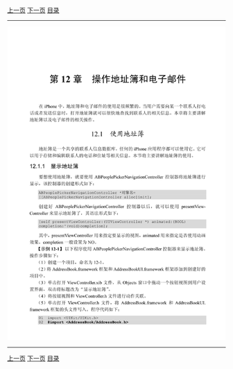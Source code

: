 [上一页](275.md) [下一页](277.md) [目录](../README.md)

***

![276](../images/276.png)

***

[上一页](275.md) [下一页](277.md) [目录](../README.md)